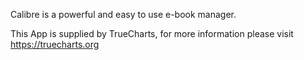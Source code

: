 

Calibre is a powerful and easy to use e-book manager.

This App is supplied by TrueCharts, for more information please visit https://truecharts.org
